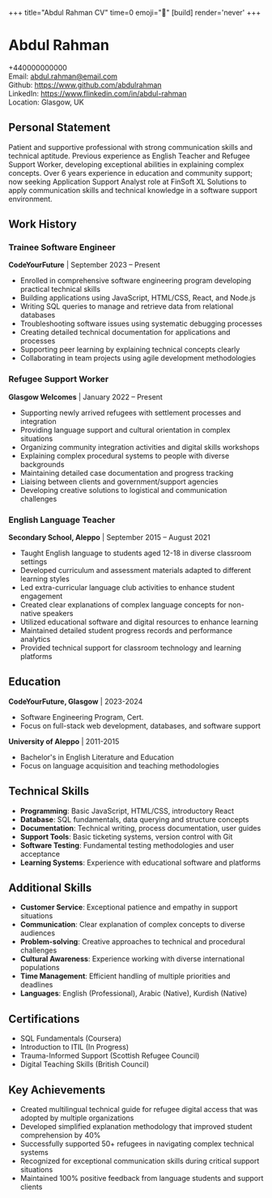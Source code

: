 +++
title="Abdul Rahman CV" 
time=0 
emoji="📄" 
[build]
render='never'
+++

# Abdul Rahman

+440000000000  
Email: abdul.rahman@email.com  
Github: https://www.github.com/abdulrahman  
LinkedIn: https://www.flinkedin.com/in/abdul-rahman  
Location: Glasgow, UK

## Personal Statement

Patient and supportive professional with strong communication skills and technical aptitude. Previous experience as English Teacher and Refugee Support Worker, developing exceptional abilities in explaining complex concepts. Over 6 years experience in education and community support; now seeking Application Support Analyst role at FinSoft XL Solutions to apply communication skills and technical knowledge in a software support environment.

## Work History

### Trainee Software Engineer

**CodeYourFuture** | September 2023 – Present

- Enrolled in comprehensive software engineering program developing practical technical skills
- Building applications using JavaScript, HTML/CSS, React, and Node.js
- Writing SQL queries to manage and retrieve data from relational databases
- Troubleshooting software issues using systematic debugging processes
- Creating detailed technical documentation for applications and processes
- Supporting peer learning by explaining technical concepts clearly
- Collaborating in team projects using agile development methodologies

### Refugee Support Worker

**Glasgow Welcomes** | January 2022 – Present

- Supporting newly arrived refugees with settlement processes and integration
- Providing language support and cultural orientation in complex situations
- Organizing community integration activities and digital skills workshops
- Explaining complex procedural systems to people with diverse backgrounds
- Maintaining detailed case documentation and progress tracking
- Liaising between clients and government/support agencies
- Developing creative solutions to logistical and communication challenges

### English Language Teacher

**Secondary School, Aleppo** | September 2015 – August 2021

- Taught English language to students aged 12-18 in diverse classroom settings
- Developed curriculum and assessment materials adapted to different learning styles
- Led extra-curricular language club activities to enhance student engagement
- Created clear explanations of complex language concepts for non-native speakers
- Utilized educational software and digital resources to enhance learning
- Maintained detailed student progress records and performance analytics
- Provided technical support for classroom technology and learning platforms

## Education

**CodeYourFuture, Glasgow** | 2023-2024

- Software Engineering Program, Cert.
- Focus on full-stack web development, databases, and software support

**University of Aleppo** | 2011-2015

- Bachelor's in English Literature and Education
- Focus on language acquisition and teaching methodologies

## Technical Skills

- **Programming**: Basic JavaScript, HTML/CSS, introductory React
- **Database**: SQL fundamentals, data querying and structure concepts
- **Documentation**: Technical writing, process documentation, user guides
- **Support Tools**: Basic ticketing systems, version control with Git
- **Software Testing**: Fundamental testing methodologies and user acceptance
- **Learning Systems**: Experience with educational software and platforms

## Additional Skills

- **Customer Service**: Exceptional patience and empathy in support situations
- **Communication**: Clear explanation of complex concepts to diverse audiences
- **Problem-solving**: Creative approaches to technical and procedural challenges
- **Cultural Awareness**: Experience working with diverse international populations
- **Time Management**: Efficient handling of multiple priorities and deadlines
- **Languages**: English (Professional), Arabic (Native), Kurdish (Native)

## Certifications

- SQL Fundamentals (Coursera)
- Introduction to ITIL (In Progress)
- Trauma-Informed Support (Scottish Refugee Council)
- Digital Teaching Skills (British Council)

## Key Achievements

- Created multilingual technical guide for refugee digital access that was adopted by multiple organizations
- Developed simplified explanation methodology that improved student comprehension by 40%
- Successfully supported 50+ refugees in navigating complex technical systems
- Recognized for exceptional communication skills during critical support situations
- Maintained 100% positive feedback from language students and support clients
